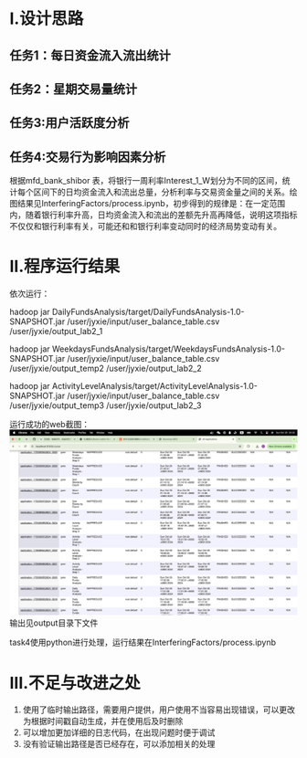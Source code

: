 # I.设计思路

## 任务1：每日资金流入流出统计

## 任务2：星期交易量统计

## 任务3:用户活跃度分析

## 任务4:交易行为影响因素分析
根据mfd_bank_shibor 表，将银行一周利率Interest_1_W划分为不同的区间，统计每个区间下的日均资金流入和流出总量，分析利率与交易资金量之间的关系。绘图结果见InterferingFactors/process.ipynb，初步得到的规律是：在一定范围内，随着银行利率升高，日均资金流入和流出的差额先升高再降低，说明这项指标不仅仅和银行利率有关，可能还和和银行利率变动同时的经济局势变动有关。

# II.程序运行结果
依次运行：

hadoop jar DailyFundsAnalysis/target/DailyFundsAnalysis-1.0-SNAPSHOT.jar /user/jyxie/input/user_balance_table.csv /user/jyxie/output_lab2_1

hadoop jar WeekdaysFundsAnalysis/target/WeekdaysFundsAnalysis-1.0-SNAPSHOT.jar /user/jyxie/input/user_balance_table.csv /user/jyxie/output_temp2 /user/jyxie/output_lab2_2

hadoop jar ActivityLevelAnalysis/target/ActivityLevelAnalysis-1.0-SNAPSHOT.jar /user/jyxie/input/user_balance_table.csv /user/jyxie/output_temp3 /user/jyxie/output_lab2_3

运行成功的web截图： ![](images/image.png)
输出见output目录下文件

task4使用python进行处理，运行结果在InterferingFactors/process.ipynb

# III.不足与改进之处
1. 使用了临时输出路径，需要用户提供，用户使用不当容易出现错误，可以更改为根据时间戳自动生成，并在使用后及时删除
2. 可以增加更加详细的日志代码，在出现问题时便于调试
3. 没有验证输出路径是否已经存在，可以添加相关的处理
